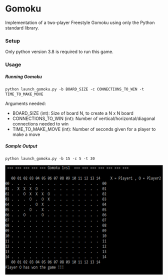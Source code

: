 # Gomoku
Implementation of a two-player Freestyle Gomoku using only the Python standard library.

### Setup
Only python version 3.8 is required to run this game.

### Usage
##### Running Gomoku
```
python launch_gomoku.py -b BOARD_SIZE -c CONNECTIONS_TO_WIN -t TIME_TO_MAKE_MOVE
```    
Arguments needed:
  - BOARD_SIZE (int): Size of board N, to create a N x N board
  - CONNECTIONS_TO_WIN (int): Number of vertical/horizontal/diagonal connections needed to win
  - TIME_TO_MAKE_MOVE (int): Number of seconds given for a player to make a move

##### Sample Output
```
python launch_gomoku.py -b 15 -c 5 -t 30
```
<p align="center">
  <img src="images\Capture.PNG" alt="alt text" width="610" height="350">
</p>

